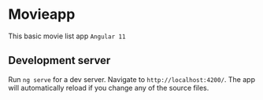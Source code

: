 # Movieapp
This basic movie list app `Angular 11 `

## Development server

Run `ng serve` for a dev server. Navigate to `http://localhost:4200/`. The app will automatically reload if you change any of the source files.
